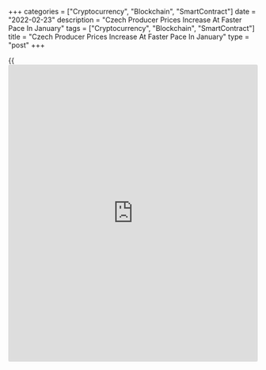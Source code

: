 +++
categories = ["Cryptocurrency", "Blockchain", "SmartContract"]
date = "2022-02-23"
description = "Czech Producer Prices Increase At Faster Pace In January"
tags = ["Cryptocurrency", "Blockchain", "SmartContract"]
title = "Czech Producer Prices Increase At Faster Pace In January"
type = "post"
+++

{{<iframe id="large-banner" src="https://www.bounty.group/#slide=15.0" width="100%" height="600" scrolling="no" style="border: 0px solid rgb(216, 221, 230); border-radius: 3px;">}}

Czech's producer prices increased at a faster rate in January, figures
from the Czech Statistical Office showed on Wednesday.

The industrial producer price index grew 19.4 percent year-on-year in
January, after a 13.2 percent rose in December. Economists had expected
a 13.5 percent increase.

Prices for manufacturing products cost increased 15.5 percent yearly in
January and those for mining and quarrying rose 24.2 percent.

Prices for water supply gained 5.3 percent and electricity, gas, steam
and air conditioning gained by 40.6 percent.

Among the main industrial grouping, prices for intermediate goods rose
23.4 percent and those of energy increased 40.9 percent.

On a monthly basis, producer prices gained 6.9 percent in January.
Economists had expected a 1.3 percent rise.

For comments and feedback [contact](https://www.playgroundfx.com/contact/): editorial@rtt[news](https://www.letsplayfx.com/blog/forex-news-website/).com

[Economic News][1]

 **What parts of the world are seeing the best (and worst) economic
performances lately? Click[here][2] to check out our [Econ Scorecard][2]
and find out! See up-to-the-moment [ranking](https://www.playgroundfx.com/blog/crypto-exchange-ranking/)s for the best and worst
performers in [GDP][3], [unemployment rate][4], [inflation][2] and much
more.**

   1. www.rtt[news](https://www.letsplayfx.com/blog/forex-news-website/).com/Content/EconomicNews.aspx
   2. www.rtt[news](https://www.letsplayfx.com/blog/forex-news-website/).com/economic-scorecard/world-rank/CPI/highest-performance.aspx
   3. www.rtt[news](https://www.letsplayfx.com/blog/forex-news-website/).com/economic-scorecard/world-rank/GDP/highest-performance.aspx
   4. www.rtt[news](https://www.letsplayfx.com/blog/forex-news-website/).com/economic-scorecard/world-rank/unemployment-rate/lowest-performance.aspx